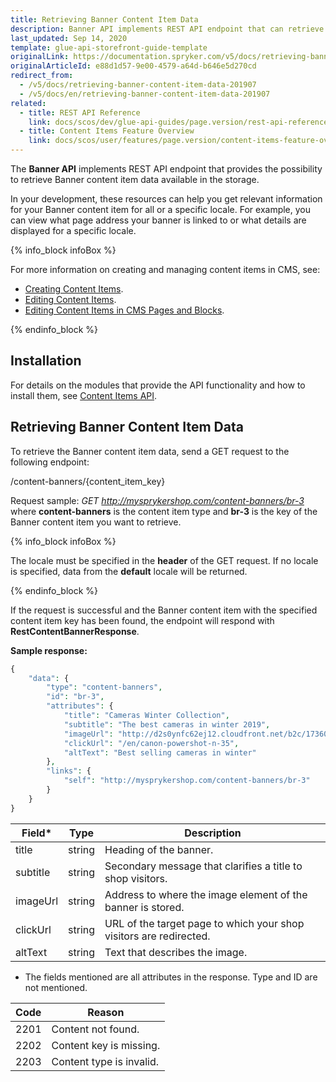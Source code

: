 ```yaml
---
title: Retrieving Banner Content Item Data
description: Banner API implements REST API endpoint that can retrieve banner content item data available in the storage for all or a specific locale
last_updated: Sep 14, 2020
template: glue-api-storefront-guide-template
originalLink: https://documentation.spryker.com/v5/docs/retrieving-banner-content-item-data-201907
originalArticleId: e88d1d57-9e00-4579-a64d-b646e5d270cd
redirect_from:
  - /v5/docs/retrieving-banner-content-item-data-201907
  - /v5/docs/en/retrieving-banner-content-item-data-201907
related:
  - title: REST API Reference
    link: docs/scos/dev/glue-api-guides/page.version/rest-api-reference.html
  - title: Content Items Feature Overview
    link: docs/scos/user/features/page.version/content-items-feature-overview.html
---
```


The **Banner API** implements REST API endpoint that provides the possibility to retrieve Banner content item data available in the storage.

In your development, these resources can help you get relevant information for your Banner content item for all or a specific locale. For example, you can view what page address your banner is linked to or what details are displayed for a specific locale.

{% info_block infoBox %}

For more information on creating and managing content items in CMS, see:
* [Creating Content Items](/docs/scos/user/back-office-user-guides/{{page.version}}/content/content-items/creating-content-items.html).
* [Editing Content Items](/docs/scos/user/back-office-user-guides/{{page.version}}/content/content-items/editing-content-items.html).
* [Editing Content Items in CMS Pages and Blocks](/docs/scos/user/back-office-user-guides/{{page.version}}/content/content-items/editing-content-items-in-cms-pages-and-blocks.html).

{% endinfo_block %}

## Installation
For details on the modules that provide the API functionality and how to install them, see [Content Items API](/docs/scos/dev/feature-integration-guides/{{page.version}}/glue-api/glue-api-content-items-feature-integration.html).

## Retrieving Banner Content Item Data
To retrieve the Banner content item data, send a GET request to the following endpoint:

/content-banners/{content_item_key}

Request sample: _GET http://mysprykershop.com/content-banners/br-3_
where **content-banners** is the content item type and **br-3** is the key of the Banner content item you want to retrieve.

{% info_block infoBox %}

The locale must be specified in the **header** of the GET request. If no locale is specified, data from the **default** locale will be returned.

{% endinfo_block %}

If the request is successful and the Banner content item with the specified content item key has been found, the endpoint will respond with **RestContentBannerResponse**.

**Sample response:**

```php
{
	"data": {
		"type": "content-banners",
		"id": "br-3",
		"attributes": {
			"title": "Cameras Winter Collection",
			"subtitle": "The best cameras in winter 2019",
			"imageUrl": "http://d2s0ynfc62ej12.cloudfront.net/b2c/17360369_3328.jpg",
			"clickUrl": "/en/canon-powershot-n-35",
			"altText": "Best selling cameras in winter"
		},
		"links": {
			"self": "http://mysprykershop.com/content-banners/br-3"
		}
	}
}
```

| Field* | Type | Description |
| --- | --- | --- |
| title |  string| Heading of the banner. |
|subtitle|string  | Secondary message that clarifies a title to shop visitors. |
|imageUrl  | string | Address to where the image element of the banner is stored. |
| clickUrl | string | URL of the target page to which your shop visitors are redirected. |
| altText | string | Text that describes the image. |

* The fields mentioned are all attributes in the response. Type and ID are not mentioned.

| Code | Reason |
| --- | --- |
| 2201 | Content not found. |
|2202  | Content key is missing. |
| 2203 | Content type is invalid. |
